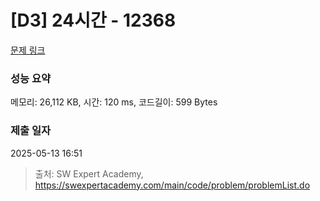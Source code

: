 # [D3] 24시간 - 12368 

[문제 링크](https://swexpertacademy.com/main/code/problem/problemDetail.do?contestProbId=AXsEBlLqedsDFARX) 

### 성능 요약

메모리: 26,112 KB, 시간: 120 ms, 코드길이: 599 Bytes

### 제출 일자

2025-05-13 16:51



> 출처: SW Expert Academy, https://swexpertacademy.com/main/code/problem/problemList.do